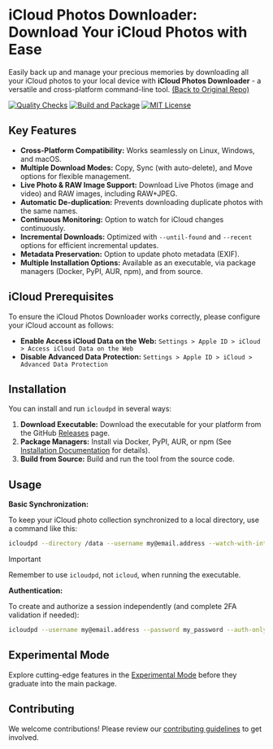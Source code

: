 # iCloud Photos Downloader: Download Your iCloud Photos with Ease

Easily back up and manage your precious memories by downloading all your iCloud photos to your local device with **iCloud Photos Downloader** - a versatile and cross-platform command-line tool. [(Back to Original Repo)](https://github.com/icloud-photos-downloader/icloud_photos_downloader)

[![Quality Checks](https://github.com/icloud-photos-downloader/icloud_photos_downloader/workflows/Quality%20Checks/badge.svg)](https://github.com/icloud-photos-downloader/icloud_photos_downloader/actions/workflows/quality-checks.yml)
[![Build and Package](https://github.com/icloud-photos-downloader/icloud_photos_downloader/workflows/Produce%20Artifacts/badge.svg)](https://github.com/icloud-photos-downloader/icloud_photos_downloader/actions/workflows/produce-artifacts.yml)
[![MIT License](https://img.shields.io/badge/license-MIT-blue.svg)](LICENSE)

## Key Features

*   **Cross-Platform Compatibility:** Works seamlessly on Linux, Windows, and macOS.
*   **Multiple Download Modes:** Copy, Sync (with auto-delete), and Move options for flexible management.
*   **Live Photo & RAW Image Support:** Download Live Photos (image and video) and RAW images, including RAW+JPEG.
*   **Automatic De-duplication:** Prevents downloading duplicate photos with the same names.
*   **Continuous Monitoring:** Option to watch for iCloud changes continuously.
*   **Incremental Downloads:** Optimized with `--until-found` and `--recent` options for efficient incremental updates.
*   **Metadata Preservation:**  Option to update photo metadata (EXIF).
*   **Multiple Installation Options:** Available as an executable, via package managers (Docker, PyPI, AUR, npm), and from source.

## iCloud Prerequisites

To ensure the iCloud Photos Downloader works correctly, please configure your iCloud account as follows:

*   **Enable Access iCloud Data on the Web:**  `Settings > Apple ID > iCloud > Access iCloud Data on the Web`
*   **Disable Advanced Data Protection:** `Settings > Apple ID > iCloud > Advanced Data Protection`

## Installation

You can install and run `icloudpd` in several ways:

1.  **Download Executable:** Download the executable for your platform from the GitHub [Releases](https://github.com/icloud-photos-downloader/icloud_photos_downloader/releases/tag/v1.29.4) page.
2.  **Package Managers:** Install via Docker, PyPI, AUR, or npm (See [Installation Documentation](https://icloud-photos-downloader.github.io/icloud_photos_downloader/install.html) for details).
3.  **Build from Source:** Build and run the tool from the source code.

## Usage

**Basic Synchronization:**

To keep your iCloud photo collection synchronized to a local directory, use a command like this:

```bash
icloudpd --directory /data --username my@email.address --watch-with-interval 3600
```

> [!IMPORTANT]
> Remember to use `icloudpd`, not `icloud`, when running the executable.

**Authentication:**

To create and authorize a session independently (and complete 2FA validation if needed):

```bash
icloudpd --username my@email.address --password my_password --auth-only
```

## Experimental Mode

Explore cutting-edge features in the [Experimental Mode](EXPERIMENTAL.md) before they graduate into the main package.

## Contributing

We welcome contributions!  Please review our [contributing guidelines](CONTRIBUTING.md) to get involved.
